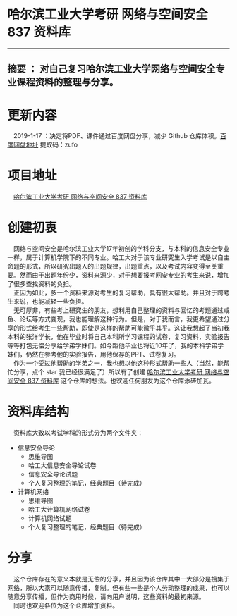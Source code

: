 # 哈尔滨工业大学考研 网络与空间安全 837 资料库
---
摘要 ： 对自己复习哈尔滨工业大学网络与空间安全专业课程资料的整理与分享。
---
# 更新内容
　2019-1-17 ：决定将PDF、课件通过百度网盘分享，减少 Github 仓库体积。[百度网盘地址](https://pan.baidu.com/s/1zjV8fXbviijzKPgyRNmMdQ) 提取码：zufo 


# 项目地址
　[哈尔滨工业大学考研 网络与空间安全 837 资料库](https://github.com/guoJohnny/-837-)

# 创建初衷
　网络与空间安全是哈尔滨工业大学17年初创的学科分支，与本科的信息安全专业一样，属于计算机学院下的不同专业。哈工大对于该专业研究生入学考试是以自主命题的形式，所以研究出题人的出题规律，出题重点，以及考试内容变得至关重要。然而由于出题年份少，资料来源少，对于想要报考网安专业的考生来说，增加了很多查找资料的负担。  
　正因为如此，多一个资料来源对考生的复习帮助，具有很大帮助。并且对于跨考生来说，也能减轻一些负担。  
　无可厚非，有些考上研究生的朋友，想利用自己整理的资料与回忆的考题通过咸鱼、论坛等方式变现，我也能理解这种行为。但是，对于我而言，我更希望通过分享的形式给考生一些帮助，即使是这样的帮助可能微乎其乎。这让我想起了当初我本科的张洋学长，他在毕业时将自己本科所学习课程的试卷，复习资料，实验报告等等打包无偿分享给学弟学妹们。如今距他毕业也将近10年了，我的本科学弟学妹们，仍然在参考他的实验报告，用他保存的PPT、试卷复习。  
　作为一个受过他帮助的学弟之一，我也想以他这种形式帮助一些人（当然，能帮忙分享，点个 star 我已经很满足了）所以有了创建 [哈尔滨工业大学考研 网络与空间安全 837 资料库](https://github.com/guoJohnny/-837-) 这个仓库的想法。也欢迎任何朋友为这个仓库添砖加瓦。  

# 资料库结构
　资料库大致以考试学科的形式分为两个文件夹：  
- 信息安全导论
	- 思维导图
	- 哈工大信息安全导论试卷
	- 信息安全导论试题
	- 个人复习整理的笔记，经典题目（待完成）
- 计算机网络
	- 思维导图
	- 哈工大计算机网络试卷
	- 计算机网络试题
	- 个人复习整理的笔记，经典题目（待完成）

# 分享
　这个仓库存在的意义本就是无偿的分享，并且因为该仓库其中一大部分是搜集于网络，所以大家可以随意传播，复制。但有些一些是个人劳动整理的成果，也可以随意分享传播，但作为商用时候，请向用户说明，这些资料的最初来源。  
　同时也欢迎各位为这个仓库增加资料。  
        